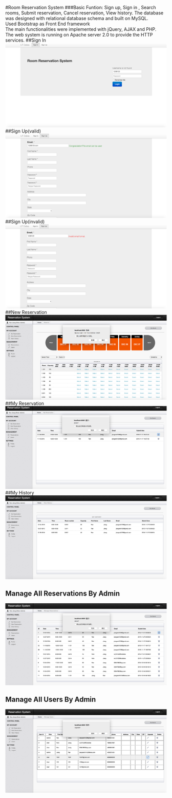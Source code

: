 #Room Reservation System
###Basic Funtion: Sign up, Sign in  , Search rooms, Submit reservation, Cancel reservation, View history.
The database was designed with relational database schema and built on MySQL.  
Used Bootstrap as Front End framework   
The main functionalities were implemented with jQuery, AJAX and PHP.   
The web system is running on Apache server 2.0 to provide the HTTP services. 
##Sign In 
![image](https://github.com/jiangran910126/RoomService/blob/master/ScreenShot/Sign-In.png)
##Sign Up(valid)
![image](https://github.com/jiangran910126/RoomService/blob/master/ScreenShot/Sign-Up.png)
##Sign Up(invalid)
![image](https://github.com/jiangran910126/RoomService/blob/master/ScreenShot/Sign-Up-Validate.png)
##New Reservation
![image](https://github.com/jiangran910126/RoomService/blob/master/ScreenShot/New-Reservation.png)
##My Reservation
![image](https://github.com/jiangran910126/RoomService/blob/master/ScreenShot/My-Reservation.png)
##My History
![image](https://github.com/jiangran910126/RoomService/blob/master/ScreenShot/My-History.png)
## Manage All Reservations By Admin
![image](https://github.com/jiangran910126/RoomService/blob/master/ScreenShot/Manage-Reservations.png)
## Manage All Users By Admin
![image](https://github.com/jiangran910126/RoomService/blob/master/ScreenShot/Manage-Users.png)

